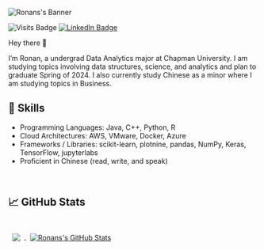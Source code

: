![Ronans's Banner](./assets/banner.png)

![Visits Badge](https://badges.pufler.dev/visits/kearns-cu/kearns-cu)
[![LinkedIn Badge](https://img.shields.io/badge/LinkedIn-Profile-informational?style=flat&logo=linkedin&logoColor=white&color=0D76A8)](https://www.linkedin.com/in/ronank)

Hey there 👋

I’m Ronan, a undergrad Data Analytics major at Chapman University. I am studying topics involving data structures, science, and analytics and plan to graduate Spring of 2024. I also currently study Chinese as a minor where I am studying topics in Business.

## 💼 Skills
-	Programming Languages: Java, C++, Python, R
-	Cloud Architectures: AWS, VMware, Docker, Azure
-	Frameworks / Libraries: scikit-learn, plotnine, pandas, NumPy, Keras, TensorFlow, jupyterlabs
-	Proficient in Chinese (read, write, and speak)

<br>

## &#x1f4c8; GitHub Stats

<br>

<a href="https://github.com/kearns-cu">
  <img align="center" style="margin:0.5rem" src="https://github-readme-stats.vercel.app/api/top-langs/?username=kearns-cu&hide=html,css&title_color=ffffff&text_color=c9cacc&icon_color=4AB197&bg_color=1A2B34" />
</a>

<a href="https://github.com/kearns-cu">
  <img align="center" style="margin:0.5rem" src="https://github-readme-stats.vercel.app/api?username=kearns-cu&show_icons=true&line_height=27&count_private=true&title_color=ffffff&text_color=c9cacc&icon_color=4AB097&bg_color=1A2B34" alt="Ronans's GitHub Stats" />
</a>

<br>
<br>
